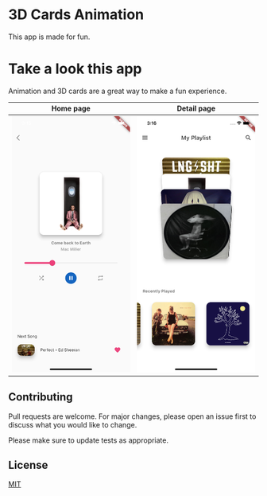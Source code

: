 # 3D Cards Animation 

This app is made for fun.

# Take a look this app

Animation and 3D cards are a great way to make a fun experience.


| Home page | Detail page    | 
|-----------|----------------| 
| ![](https://github.com/kelevra9900/3d_animation/blob/main/screenshots/1.png) | ![](https://github.com/kelevra9900/3d_animation/blob/main/screenshots/2.png) |




## Contributing
Pull requests are welcome. For major changes, please open an issue first to discuss what you would like to change.

Please make sure to update tests as appropriate.

## License
[MIT](https://choosealicense.com/licenses/mit/)